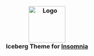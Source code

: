 <h3 align="center">
    <img src="https://raw.githubusercontent.com/D4-Ramirez/iceberg-theme-insomnia/refs/heads/main/assets/icon.png" width="100" alt="Logo"/><br/>
	Iceberg Theme for <a href="https://insomnia.rest/">Insomnia</a>
</h3>
